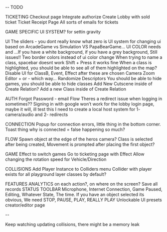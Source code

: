 --
TODO

TICKETING
  Checkout page
    Integrate authorize
    Create Lobby with sold ticket
  Ticket Receipt Page
  All sorts of emails for tickets

GAME SPECIFIC UI SYSTEM? for settin gravity

UI
  The sliders - you dont really know what zero is
  UI system for changing ui based on ArcadeGame vs Simulation VS PapaBearGame...
  UI COLOR needs and ...If you have a white background, if you have a grey background, Still issues!! Two border colors instead of ui color change
  When trying to name a class, spacebar doesnt work
    Shift + Press it works fine
  When a class is highlighted, you should be able to see all of them highlighted on the map?
  Disable UI for ClassB, Event, Effect after these are chosen
  Camera Zoom Editor + or - which way…
  Randomize Descriptors
  You should be able to hide games, you should be able to hide classes
  Add New Cutscene inside of Create Relation? Add a new Class inside of Create Relation

AUTH
  Forgot Password - email Flow
  Theres a redirect issue when logging in sometimes??
  Signing  in with google won’t work for the lobby login page, maybe it will, ill test this
    I need to create a local host system for 1- camera/audio and 2- redirects

CONNECTION
  Popup for connection errors, little thing in the bottom corner. Toast thing
  why is connected = false happening so much?

FLOW
  Spawn object at the edge of the heros camera?
  Class is selected after being created, Movement is prompted after placing the first object?

GAME
  Effect to switch games
  Go to ticketing page with Effect
  Allow changing the rotation speed for Vehicle/Direction

COLLISIONS
  Add Player Instance to Colliders menu
  Collider with player exists for all playground layer classes by default?

FEATURES
  ANALYTICS on each action?, on where on the screen? Save all records
  STATUS TOOLBAR
    Microphone, Internet Connection, Game Paused, Editing, Whatever State, The time. If you have an object selected its obvious, 
    We need STOP, PAUSE, PLAY, REALLY PLAY
  Unlockable UI presets creator/editor page

--

Keep watching updating collisions, there might be a memory leak
